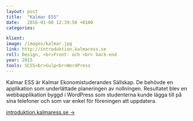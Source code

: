 ```yaml
---
layout: post
title:  "Kalmar ESS"
date:   2016-01-08 12:39:56 +0100
categories: 

klient:
image: /images/kalmar.jpg
link: http://introduktion.kalmaress.se
roll: Design, <br>Front- och <br> back-end
year: 2015
tools: SCSS<br>Gulp<br>WordPress
---
```


Kalmar ESS är Kalmar Ekonomistuderandes Sällskap. De behövde en applikation som underlättade planeringen av nollningen. Resultatet blev en webbapplikation byggd i WordPress som studenterna kunde lägga till på sina telefoner och som var enkel för föreningen att uppdatera.

[introduktion.kalmaress.se →](http://introduktion.kalmaress.se)
